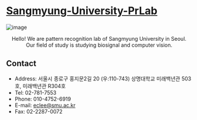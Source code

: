 # [Sangmyung-University-PrLab](https://pr.smu.ac.kr)

![image](https://user-images.githubusercontent.com/53998480/188071885-640fccbe-c574-4173-bfcb-8e0b393550ff.png)

<p align="center">
Hello! We are pattern recognition lab of Sangmyung University in Seoul.<br>
Our field of study is studying biosignal and computer vision.
</p>

## Contact
- Address: 서울시 종로구 홍지문2길 20 (우:110-743) 상명대학교 미래백년관 503호, 미래백년관 R304호
- Tel: 02-781-7553
- Phone: 010-4752-6919
- E-mail: eclee@smu.ac.kr
- Fax: 02-2287-0072
